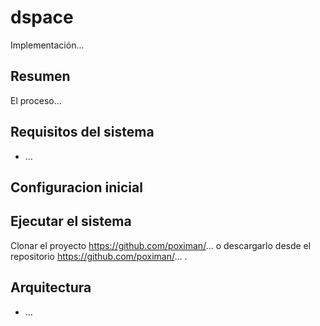 # dspace
Implementación...

## Resumen
El proceso...

## Requisitos del sistema
* ...

## Configuracion inicial


## Ejecutar el sistema
Clonar el proyecto https://github.com/poximan/... o descargarlo desde el repositorio https://github.com/poximan/... .

## Arquitectura
* ...
